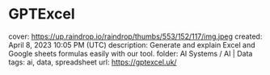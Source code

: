 # GPTExcel

cover: https://up.raindrop.io/raindrop/thumbs/553/152/117/img.jpeg
created: April 8, 2023 10:05 PM (UTC)
description: Generate and explain Excel and Google sheets formulas easily with our tool.
folder: AI Systems / AI | Data
tags: ai, data, spreadsheet
url: https://gptexcel.uk/